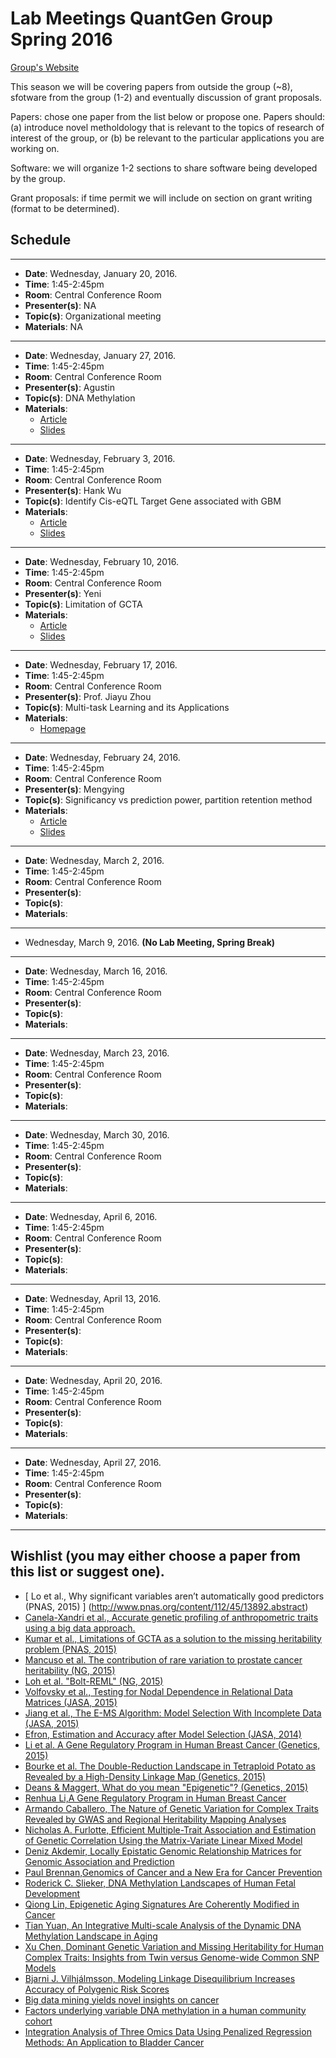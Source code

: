 # Lab Meetings QuantGen Group Spring 2016

[Group's Website](http://quantgen.github.io/)


This season we will be covering papers from outside the group (~8), sfotware from the group (1-2) and eventually discussion of grant proposals.

Papers: chose one paper from the list below or propose one. Papers should: (a) introduce novel metholdology that is relevant to the topics of research of interest of the group, or (b) be relevant to the particular applications you are working on. 

Software: we will organize 1-2 sections to share software being developed by the group. 

Grant proposals: if time permit we will include on section on grant writing (format to be determined).


## Schedule
----------------------------------------------------------------------------

 * **Date**:  Wednesday, January 20, 2016.
 * **Time**:  1:45-2:45pm
 * **Room**:  Central Conference Room
 * **Presenter(s)**: NA
 * **Topic(s)**: Organizational meeting
 * **Materials**: NA

 
----------------------------------------------------------------------------

 * **Date**:  Wednesday, January 27, 2016.
 * **Time**:  1:45-2:45pm
 * **Room**:  Central Conference Room
 * **Presenter(s)**: Agustin 
 * **Topic(s)**: DNA Methylation   
 * **Materials**: 
    * [Article](https://github.com/QuantGen/LAB-SPRING-2016/blob/master/Agustin_Paper_DNA%20Methylation.pdf)
    * [Slides]()
 
----------------------------------------------------------------------------

 * **Date**:  Wednesday, February 3, 2016.
 * **Time**:  1:45-2:45pm
 * **Room**:  Central Conference Room
 * **Presenter(s)**: Hank Wu
 * **Topic(s)**: Identify Cis-eQTL Target Gene associated with GBM   
 * **Materials**:
    * [Article](https://github.com/QuantGen/LAB-SPRING-2016/blob/master/Hank_Paper_GBM%20eQTL.pdf)
    * [Slides]()
 
----------------------------------------------------------------------------

 * **Date**:  Wednesday, February 10, 2016.
 * **Time**:  1:45-2:45pm
 * **Room**:  Central Conference Room
 * **Presenter(s)**: Yeni
 * **Topic(s)**: Limitation of GCTA   
 * **Materials**: 
    * [Article](http://www.pnas.org/content/113/1/E61.full.pdf)
    * [Slides]()

----------------------------------------------------------------------------

 * **Date**:  Wednesday, February 17, 2016.
 * **Time**:  1:45-2:45pm
 * **Room**:  Central Conference Room
 * **Presenter(s)**: Prof. Jiayu Zhou
 * **Topic(s)**: Multi-task Learning and its Applications   
 * **Materials**:   
    * [Homepage](http://jiayuzhou.github.io/)


----------------------------------------------------------------------------

 * **Date**:  Wednesday, February 24, 2016.
 * **Time**:  1:45-2:45pm
 * **Room**:  Central Conference Room
 * **Presenter(s)**: Mengying
 * **Topic(s)**: Significancy vs prediction power, partition retention method 
 * **Materials**:  
    * [Article](http://www.pnas.org/content/112/45/13892.abstract)
    * [Slides]()

----------------------------------------------------------------------------

 * **Date**:  Wednesday, March 2, 2016.
 * **Time**:  1:45-2:45pm
 * **Room**:  Central Conference Room
 * **Presenter(s)**: 
 * **Topic(s)**:    
 * **Materials**:    

----------------------------------------------------------------------------

 *  Wednesday,  March 9, 2016. **(No Lab Meeting, Spring Break)**
    
----------------------------------------------------------------------------

 * **Date**:  Wednesday,  March 16, 2016.
 * **Time**:  1:45-2:45pm
 * **Room**:  Central Conference Room
 * **Presenter(s)**: 
 * **Topic(s)**:    
 * **Materials**:    

---------------------------------------------------------------------------- 
 * **Date**:  Wednesday,  March 23, 2016.
 * **Time**:  1:45-2:45pm
 * **Room**:  Central Conference Room
 * **Presenter(s)**: 
 * **Topic(s)**:    
 * **Materials**:    

----------------------------------------------------------------------------

 * **Date**:  Wednesday,  March 30, 2016.
 * **Time**:  1:45-2:45pm
 * **Room**:  Central Conference Room
 * **Presenter(s)**: 
 * **Topic(s)**:    
 * **Materials**:    

----------------------------------------------------------------------------

 * **Date**:  Wednesday,  April 6, 2016.
 * **Time**:  1:45-2:45pm
 * **Room**:  Central Conference Room
 * **Presenter(s)**: 
 * **Topic(s)**:    
 * **Materials**:    

----------------------------------------------------------------------------

 * **Date**:  Wednesday,  April 13, 2016.
 * **Time**:  1:45-2:45pm
 * **Room**:  Central Conference Room
 * **Presenter(s)**: 
 * **Topic(s)**:    
 * **Materials**:    

----------------------------------------------------------------------------

 * **Date**:  Wednesday,  April 20, 2016.
 * **Time**:  1:45-2:45pm
 * **Room**:  Central Conference Room
 * **Presenter(s)**: 
 * **Topic(s)**:    
 * **Materials**:    

----------------------------------------------------------------------------

 * **Date**:  Wednesday,  April 27, 2016.
 * **Time**:  1:45-2:45pm
 * **Room**:  Central Conference Room
 * **Presenter(s)**: 
 * **Topic(s)**:    
 * **Materials**:    

----------------------------------------------------------------------------



## Wishlist (you may either choose a paper from this list or suggest one).

 
* [ Lo et al., Why significant variables aren’t automatically good predictors (PNAS, 2015) ] (http://www.pnas.org/content/112/45/13892.abstract)
* [ Canela-Xandri et al., Accurate genetic profiling of anthropometric traits using a big data approach.](http://biorxiv.org/content/early/2015/12/01/033134.abstract)
* [Kumar et al., Limitations of GCTA as a solution to the missing
heritability problem (PNAS, 2015) ](http://www.pnas.org/content/113/1/E61.full.pdf)
* [Mancuso et al. The contribution of rare variation to prostate cancer heritability (NG, 2015)](http://www.nature.com/ng/journal/v48/n1/full/ng.3446.html)
* [Loh et al. "Bolt-REML" (NG, 2015)](http://www.nature.com/ng/journal/v47/n12/full/ng.3431.html)
* [Volfovsky et al., Testing for Nodal Dependence in Relational Data Matrices (JASA, 2015)](http://www.tandfonline.com/doi/full/10.1080/01621459.2014.965777)
* [Jiang et al., The E-MS Algorithm: Model Selection With Incomplete Data (JASA, 2015)](http://www.tandfonline.com/doi/full/10.1080/01621459.2014.948545)
* [Efron, Estimation and Accuracy after Model Selection (JASA, 2014)](http://www.tandfonline.com/doi/full/10.1080/01621459.2013.823775#abstract)
* [Li et al. A Gene Regulatory Program in Human Breast Cancer (Genetics, 2015)](http://www.genetics.org/content/201/4/1341)
* [Bourke et al. The Double-Reduction Landscape in Tetraploid Potato as Revealed by a High-Density Linkage Map (Genetics, 2015)](http://www.genetics.org/content/201/3/853)
* [Deans & Maggert, What do you mean "Epigenetic"? (Genetics, 2015)](http://www.genetics.org/content/199/4/887)
* [Renhua Li,A Gene Regulatory Program in Human Breast Cancer](http://www.genetics.org/content/201/4/1341)
* [Armando Caballero, The Nature of Genetic Variation for Complex Traits Revealed by GWAS and Regional Heritability Mapping Analyses](http://www.genetics.org/content/201/4/1601)
* [Nicholas A. Furlotte, Efficient Multiple-Trait Association and Estimation of Genetic Correlation Using the Matrix-Variate Linear Mixed Model](http://www.genetics.org/content/200/1/59)
* [Deniz Akdemir, Locally Epistatic Genomic Relationship Matrices for Genomic Association and Prediction](http://www.genetics.org/content/199/3/857)
* [Paul Brennan,Genomics of Cancer and a New Era for Cancer Prevention](http://www.plosgenetics.org/article/info%3Adoi%2F10.1371%2Fjournal.pgen.1005522)
* [Roderick C. Slieker, DNA Methylation Landscapes of Human Fetal Development](http://www.plosgenetics.org/article/info%3Adoi%2F10.1371%2Fjournal.pgen.1005583)
* [Qiong Lin, Epigenetic Aging Signatures Are Coherently Modified in Cancer ](http://www.plosgenetics.org/article/info%3Adoi%2F10.1371%2Fjournal.pgen.1005334)
* [Tian Yuan, An Integrative Multi-scale Analysis of the Dynamic DNA Methylation Landscape in Aging ](http://www.plosgenetics.org/article/info%3Adoi%2F10.1371%2Fjournal.pgen.1004996)
* [Xu Chen, Dominant Genetic Variation and Missing Heritability for Human Complex Traits: Insights from Twin versus Genome-wide Common SNP Models](http://www.cell.com/ajhg/abstract/S0002-9297%2815%2900406-1)
* [Bjarni J. Vilhjálmsson, Modeling Linkage Disequilibrium Increases Accuracy of Polygenic Risk Scores](http://www.cell.com/ajhg/abstract/S0002-9297%2815%2900365-1)
* [Big data mining yields novel insights on cancer](http://www.nature.com/ng/journal/v47/n2/full/ng.3205.html)
* [Factors underlying variable DNA methylation in a human community cohort](http://www.pnas.org/content/109/Supplement_2/17253.full.pdf?sid=c8beed59-5f0c-471b-a773-14b0ba21ef82)
* [Integration Analysis of Three Omics Data Using Penalized Regression Methods: An Application to Bladder Cancer](http://journals.plos.org/plosgenetics/article?id=10.1371/journal.pgen.1005689)


